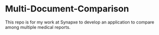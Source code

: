 # Multi-Document-Comparison
This repo is for my work at Synapxe to develop an application to compare among multiple medical reports.
